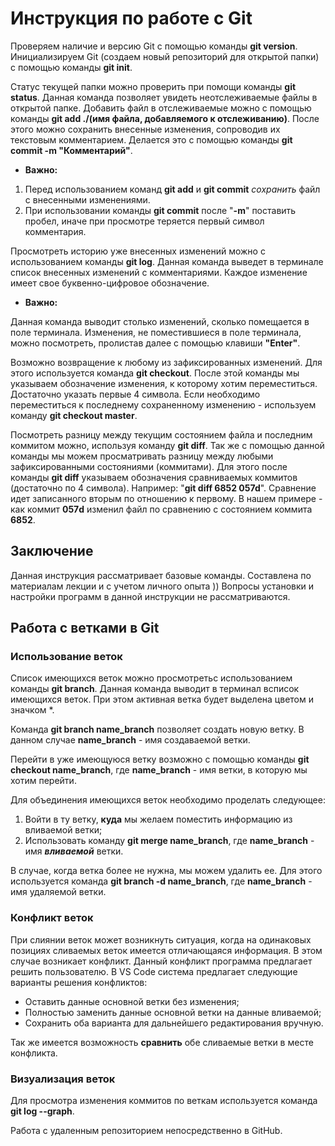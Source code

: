 # Инструкция по работе с Git

Проверяем наличие и версию Git с помощью команды **git version**.
Инициализируем Git (создаем новый репозиторий для открытой папки) с помощью команды **git init**.

Статус текущей папки можно проверить при помощи команды **git status**. Данная команда позволяет увидеть неотслеживаемые файлы в открытой папке. Добавить файл в отслеживаемые можно с помощью команды **git add ./(имя файла, добавляемого к отслеживанию)**. После этого можно сохранить внесенные изменения, сопроводив их текстовым комментарием. Делается это с помощью команды **git commit -m "Комментарий"**.

* __Важно:__
1. Перед использованием команд **git add** и **git commit** *сохранить* файл с внесенными изменениями.
2. При использовании команды **git commit** после "**-m**" поставить пробел, иначе при просмотре теряется первый символ комментария.

Просмотреть историю уже внесенных изменений можно с использованием команды **git log**. Данная команда выведет в терминале список внесенных изменений с комментариями. Каждое изменение имеет свое буквенно-цифровое обозначение.

* **Важно:**

Данная команда выводит столько изменений, сколько помещается в поле терминала. Изменения, не поместившиеся в поле терминала, можно посмотреть, пролистав далее с помощью клавиши **"Enter"**.

Возможно возвращение к любому из зафиксированных изменений. Для этого используется команда **git checkout**. После этой команды мы указываем обозначение изменения, к которому хотим переместиться. Достаточно указать первые 4 символа.
Если необходимо переместиться к последнему сохраненному изменению - используем команду **git checkout master**.

Посмотреть разницу между текущим состоянием файла и последним коммитом можно, используя команду **git diff**. Так же с помощью данной команды мы можем просматривать разницу между любыми зафиксированными состояниями (коммитами). Для этого после команды **git diff** указываем обозначения сравниваемых коммитов (достаточно по 4 символа). Например: "**git diff 6852 057d**". Сравнение идет записанного вторым по отношению к первому. В нашем примере - как коммит **057d** изменил файл по сравнению с состоянием коммита **6852**.


## Заключение

Данная инструкция рассматривает базовые команды. Составлена по материалам лекции и с учетом личного опыта ))
Вопросы установки и настройки программ в данной инструкции не рассматриваются.




## Работа с ветками в Git

### Использование веток

Список имеющихся веток можно просмотретьс использованием команды **git branch**. Данная команда выводит в терминал всписок имеющихся веток. При этом активная ветка будет выделена цветом и значком *.

Команда **git branch name_branch** позволяет создать новую ветку. В данном случае **name_branch** - имя создаваемой ветки.

Перейти в уже имеющуюся ветку возможно с помощью команды **git checkout name_branch**, где **name_branch** - имя ветки, в которую мы хотим перейти.

Для объединения имеющихся веток необходимо проделать следующее:

1. Войти в ту ветку, **куда** мы желаем поместить информацию из вливаемой ветки;
2. Использовать команду **git merge name_branch**, где **name_branch** - имя **_вливаемой_** ветки.

В случае, когда ветка более не нужна, мы можем удалить ее. Для этого используется команда **git branch -d name_branch**, где **name_branch** - имя удаляемой ветки.


### Конфликт веток

При слиянии веток может возникнуть ситуация, когда на одинаковых позициях сливаемых веток имеется отличающаяся информация. В этом случае возникает конфликт. Данный конфликт программа предлагает решить пользователю. В VS Code система предлагает следующие варианты решения конфликтов:

* Оставить данные основной ветки без изменения;
* Полностью заменить данные основной ветки на данные вливаемой;
* Сохранить оба варианта для дальнейшего редактирования вручную.

Так же имеется возможность **сравнить** обе сливаемые ветки в месте конфликта.

### Визуализация веток

Для просмотра изменения коммитов по веткам используется команда **git log --graph**. 

Работа с удаленным репозиторием непосредственно в GitHub.
